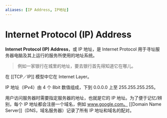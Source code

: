 ```yaml
---
aliases: [IP Address, IP地址]
---
```


# Internet Protocol (IP) Address
**Internet Protocol (IP) Address**，或 IP 地址，是 Internet Protocol 用于寻址服务器电脑及其上运行的服务所使用的地址系统。

> 例如一家银行在城里的地址，要去银行首先得知道它在哪儿。

在 [[TCP／IP]] 模型中它在 Internet Layer。

IP 地址（IPv4）由 4 个 8bit 数值组成，下到 0.0.0.0 上至 255.255.255.255。

用户访问服务器时需要指定服务器的地址，也就是它的 IP 地址。为了便于记忆/辨别，每个 IP 地址都会注册一个域名，例如 www.google.com。 [[Domain Name Server]]（DNS，域名服务器）记录了所有 IP 地址和域名的配对。
